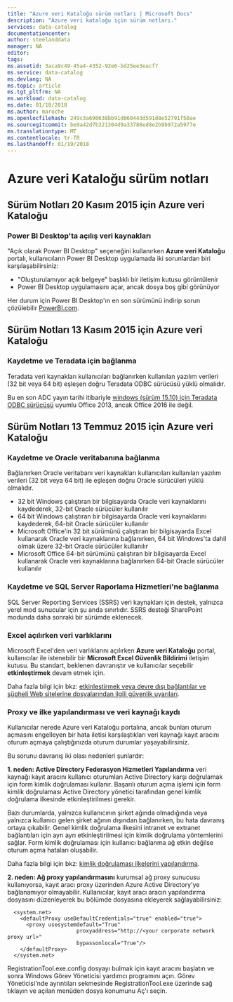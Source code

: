```yaml
---
title: "Azure veri Kataloğu sürüm notları | Microsoft Docs"
description: "Azure veri kataloğu için sürüm notları."
services: data-catalog
documentationcenter: 
author: steelanddata
manager: NA
editor: 
tags: 
ms.assetid: 3aca9c49-45a4-4352-92e6-bd25ee3eacf7
ms.service: data-catalog
ms.devlang: NA
ms.topic: article
ms.tgt_pltfrm: NA
ms.workload: data-catalog
ms.date: 01/18/2018
ms.author: maroche
ms.openlocfilehash: 249c3a690638bb91d060443d591d8e52791f50ae
ms.sourcegitcommit: be9a42d7b321304d9a33786ed8e2b9b972a5977e
ms.translationtype: MT
ms.contentlocale: tr-TR
ms.lasthandoff: 01/19/2018
---
```

# <a name="azure-data-catalog-release-notes"></a>Azure veri Kataloğu sürüm notları
## <a name="notes-for-the-november-20-2015-release-of-azure-data-catalog"></a>Sürüm Notları 20 Kasım 2015 için Azure veri Kataloğu
### <a name="opening-data-sources-in-power-bi-desktop"></a>Power BI Desktop'ta açılış veri kaynakları
"Açık olarak Power BI Desktop" seçeneğini kullanırken **Azure veri Kataloğu** portalı, kullanıcıların Power BI Desktop uygulamada iki sorunlardan biri karşılaşabilirsiniz:

* "Oluşturulamıyor açık belgeye" başlıklı bir iletişim kutusu görüntülenir
* Power BI Desktop uygulamasını açar, ancak dosya boş gibi görünüyor

Her durum için Power BI Desktop'ın en son sürümünü indirip sorun çözülebilir [PowerBI.com](https://powerbi.com).

## <a name="notes-for-the-november-13-2015-release-of-azure-data-catalog"></a>Sürüm Notları 13 Kasım 2015 için Azure veri Kataloğu
### <a name="registering-and-connecting-to-teradata"></a>Kaydetme ve Teradata için bağlanma
Teradata veri kaynakları kullanıcıları bağlanırken kullanılan yazılım verileri (32 bit veya 64 bit) eşleşen doğru Teradata ODBC sürücüsü yüklü olmalıdır.

Bu en son ADC yayın tarihi itibariyle [windows (sürüm 15.10) için Teradata ODBC sürücüsü](http://downloads.teradata.com/download/connectivity/odbc-driver/windows) uyumlu Office 2013, ancak Office 2016 ile değil.

## <a name="notes-for-the-july-13-2015-release-of-azure-data-catalog"></a>Sürüm Notları 13 Temmuz 2015 için Azure veri Kataloğu
### <a name="registering-and-connecting-to-oracle-database"></a>Kaydetme ve Oracle veritabanına bağlanma
Bağlanırken Oracle veritabanı veri kaynakları kullanıcıları kullanılan yazılım verileri (32 bit veya 64 bit) ile eşleşen doğru Oracle sürücüleri yüklü olmalıdır.

* 32 bit Windows çalıştıran bir bilgisayarda Oracle veri kaynaklarını kaydederek, 32-bit Oracle sürücüler kullanılır
* 64 bit Windows çalıştıran bir bilgisayarda Oracle veri kaynaklarını kaydederek, 64-bit Oracle sürücüler kullanılır
* Microsoft Office'in 32 bit sürümünü çalıştıran bir bilgisayarda Excel kullanarak Oracle veri kaynaklarına bağlanırken, 64 bit Windows'ta dahil olmak üzere 32-bit Oracle sürücüler kullanılır
* Microsoft Office 64-bit sürümünü çalıştıran bir bilgisayarda Excel kullanarak Oracle veri kaynaklarına bağlanırken 64-bit Oracle sürücüler kullanılır

### <a name="registering-and-connecting-to-sql-server-reporting-services"></a>Kaydetme ve SQL Server Raporlama Hizmetleri'ne bağlanma
SQL Server Reporting Services (SSRS) veri kaynakları için destek, yalnızca yerel mod sunucular için şu anda sınırlıdır. SSRS desteği SharePoint modunda daha sonraki bir sürümde eklenecek.

### <a name="opening-data-assets-in-excel"></a>Excel açılırken veri varlıklarını
Microsoft Excel'den veri varlıklarını açılırken **Azure veri Kataloğu** portal, kullanıcılar ile istenebilir bir **Microsoft Excel Güvenlik Bildirimi** iletişim kutusu. Bu standart, beklenen davranıştır ve kullanıcılar seçebilir **etkinleştirmek** devam etmek için.

Daha fazla bilgi için bkz: [etkinleştirmek veya devre dışı bağlantılar ve şüpheli Web sitelerine dosyalarından ilgili güvenlik uyarıları](https://support.office.com/article/Enable-or-disable-security-alerts-about-links-and-files-from-suspicious-websites-A1AC6AE9-5C4A-4EB3-B3F8-143336039BBE).

### <a name="proxy-and-policy-configuration-and-data-source-registration"></a>Proxy ve ilke yapılandırması ve veri kaynağı kaydı
Kullanıcılar nerede Azure veri Kataloğu portalına, ancak bunları oturum açmasını engelleyen bir hata iletisi karşılaştıkları veri kaynağı kayıt aracını oturum açmaya çalıştığınızda oturum durumlar yaşayabilirsiniz.

Bu sorunu davranış iki olası nedenleri şunlardır:

**1. neden: Active Directory Federasyon Hizmetleri Yapılandırma** veri kaynağı kayıt aracını kullanıcı oturumları Active Directory karşı doğrulamak için form kimlik doğrulaması kullanır. Başarılı oturum açma işlemi için form kimlik doğrulaması Active Directory yönetici tarafından genel kimlik doğrulama ilkesinde etkinleştirilmesi gerekir.

Bazı durumlarda, yalnızca kullanıcının şirket ağında olmadığında veya yalnızca kullanıcı gelen şirket ağının dışından bağlanırken, bu hata davranış ortaya çıkabilir. Genel kimlik doğrulama ilkesini intranet ve extranet bağlantıları için ayrı ayrı etkinleştirilmesi için kimlik doğrulama yöntemlerini sağlar. Form kimlik doğrulaması için kullanıcı bağlanma ağ etkin değilse oturum açma hataları oluşabilir.

Daha fazla bilgi için bkz: [kimlik doğrulaması ilkelerini yapılandırma](https://technet.microsoft.com/library/dn486781.aspx).

**2. neden: Ağ proxy yapılandırmasını** kurumsal ağ proxy sunucusu kullanıyorsa, kayıt aracı proxy üzerinden Azure Active Directory'ye bağlanamıyor olmayabilir. Kullanıcılar, kayıt aracı aracın yapılandırma dosyasını düzenleyerek bu bölümde dosyasına ekleyerek sağlayabilirsiniz:

      <system.net>
        <defaultProxy useDefaultCredentials="true" enabled="true">
          <proxy usesystemdefault="True"
                          proxyaddress="http://<your corporate network proxy url>"
                          bypassonlocal="True"/>
        </defaultProxy>
      </system.net>


RegistrationTool.exe.config dosyayı bulmak için kayıt aracını başlatın ve sonra Windows Görev Yöneticisi yardımcı programını açın. Görev Yöneticisi'nde ayrıntıları sekmesinde RegistrationTool.exe üzerinde sağ tıklayın ve açılan menüden dosya konumunu Aç'ı seçin.
